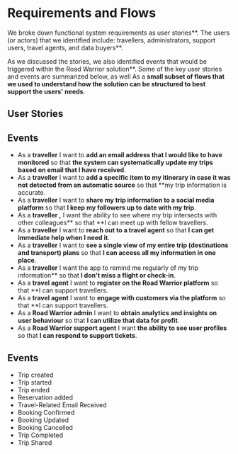 # Requirements and Flows 
We broke down functional system requirements as user stories**. The users (or actors) that we identified include: travellers, administrators, support users, travel agents, and data buyers**.

As we discussed the stories, we also identified events that would be triggered within the Road Warrior solution**. Some of the key user stories and events are summarized below, as well As a **small subset of flows that we used to understand how the solution can be structured to best support the users' needs**. 
 
 ## User Stories

 ## Events
 * As a **traveller** I want to **add an email address that I would like to have monitored** so that **the system can systematically update my trips based on email that I have received**.
* As a **traveller** I want to **add a specific item to my itinerary in case it was not detected from an automatic source** so that **my trip information is accurate.
* As a **traveller** I want to **share my trip information to a social media platform** so that **I keep my followers up to date with my trip**.
* As a **traveller ,** I want the ability to see where my trip intersects with other colleagues** so that **I can meet up with fellow travellers.
* As a **traveller** I want to **reach out to a travel agent** so that **I can get immediate help when I need it**.
* As a **traveller** I want to **see a single view of my entire trip (destinations and transport) plans** so that **I can access all my information in one place**.
* As a **traveller** I want the app to remind me regularly of my trip information** so that **I don't miss a flight or check-in**.
* As a **travel agent** I want to **register on the Road Warrior platform** so that **I can support travellers.
* As a **travel agent** I want to **engage with customers via the platform** so that **I can support travellers.
* As a **Road Warrior admin** I want to **obtain analytics and insights on user behaviour** so that **I can utilize that data for profit**.
* As a **Road Warrior support agent** I want **the ability to see user profiles** so that **I can respond to support tickets**.

## Events 

* Trip created 
* Trip started 
* Trip ended 
* Reservation added 
* Travel-Related Email Received 
* Booking Confirmed 
* Booking Updated 
* Booking Cancelled 
* Trip Completed 
* Trip Shared 